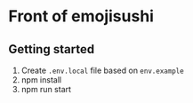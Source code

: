 # Front of emojisushi

## Getting started
1. Create ```.env.local``` file based on ```env.example```
2. npm install
3. npm run start
